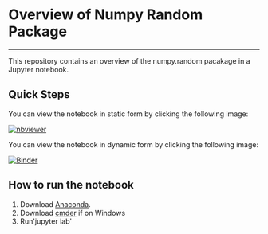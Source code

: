 # Overview of Numpy Random Package

***

This repository contains an overview of the numpy.random pacakage in a Jupyter notebook.


## Quick Steps

You can view the notebook in static form by clicking the following image:

[![nbviewer](https://raw.githubusercontent.com/jupyter/design/master/logos/Badges/nbviewer_badge.svg)](https://nbviewer.org/github/Michelleoc/numpy-random/blob/main/numpy-random.ipynb)

You can view the notebook in dynamic form by clicking the following image:

[![Binder](https://mybinder.org/badge_logo.svg)](https://mybinder.org/v2/gh/Michelleoc/numpy-random/HEAD?labpath=numpy-random.ipynb)


## How to run the notebook

1. Download [Anaconda]().
2. Download [cmder]() if on Windows
3. Run'jupyter lab'


